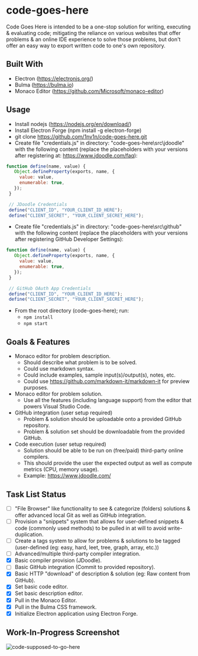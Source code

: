 # code-goes-here

Code Goes Here is intended to be a one-stop solution for writing, executing & evaluating code; mitigating the reliance on various websites that offer problems & an online IDE experience to solve those problems, but don't offer an easy way to export written code to one's own repository.

## Built With

 * Electron (https://electronjs.org/)
 * Bulma (https://bulma.io)
 * Monaco Editor (https://github.com/Microsoft/monaco-editor)

## Usage
 * Install nodejs (https://nodejs.org/en/download/)
 * Install Electron Forge (npm install -g electron-forge)
 * git clone https://github.com/1nv1n/code-goes-here.git
 * Create file "credentials.js" in directory: "code-goes-here\src\jdoodle" with the following content (replace the placeholders with your versions after registering at: https://www.jdoodle.com/faq):
 ```javascript
function define(name, value) {
    Object.defineProperty(exports, name, {
      value: value,
      enumerable: true,
    });
  }

  // JDoodle Credentials
  define("CLIENT_ID", "YOUR_CLIENT_ID_HERE");
  define("CLIENT_SECRET", "YOUR_CLIENT_SECRET_HERE");
```
 * Create file "credentials.js" in directory: "code-goes-here\src\github" with the following content (replace the placeholders with your versions after registering GitHub Developer Settings):
 ```javascript
function define(name, value) {
    Object.defineProperty(exports, name, {
      value: value,
      enumerable: true,
    });
  }

  // GitHub OAuth App Credentials
  define("CLIENT_ID", "YOUR_CLIENT_ID_HERE");
  define("CLIENT_SECRET", "YOUR_CLIENT_SECRET_HERE");
```
 * From the root directory (code-goes-here); run:
   * `npm install`
   * `npm start`

## Goals & Features

 * Monaco editor for problem description.
   * Should describe what problem is to be solved.
   * Could use markdown syntax.
   * Could include examples, sample input(s)/output(s), notes, etc.
   * Could use https://github.com/markdown-it/markdown-it for preview purposes.
 * Monaco editor for problem solution.
   * Use all the features (including language support) from the editor that powers Visual Studio Code.
 * GitHub integration (user setup required)
   * Problem & solution should be uploadable onto a provided GitHub repository.
   * Problem & solution set should be downloadable from the provided GitHub.
 * Code execution (user setup required)
   * Solution should be able to be run on (free/paid) third-party online compilers.
   * This should provide the user the expected output as well as compute metrics (CPU, memory usage).
   * Example: https://www.jdoodle.com/

## Task List Status
 - [ ] "File Browser" like functionality to see & categorize (folders) solutions & offer advanced local Git as well as GitHub integration.
 - [ ] Provision a "snippets" system that allows for user-defined snippets & code (commonly used methods) to be pulled in at will to avoid write-duplication.
 - [ ] Create a tags system to allow for problems & solutions to be tagged (user-defined (eg: easy, hard, leet, tree, graph, array, etc.))
 - [ ] Advanced/multiple third-party compiler integration.
 - [x] Basic compiler provision (JDoodle).
 - [ ] Basic GitHub integration (Commit to provided repository).
 - [x] Basic HTTP "download" of description & solution (eg: Raw content from GitHub).
 - [x] Set basic code editor.
 - [x] Set basic description editor.
 - [x] Pull in the Monaco Editor.
 - [x] Pull in the Bulma CSS framework.
 - [x] Initialize Electron application using Electron Forge.

## Work-In-Progress Screenshot
![code-supposed-to-go-here](https://i.imgur.com/mDOczNB.png)